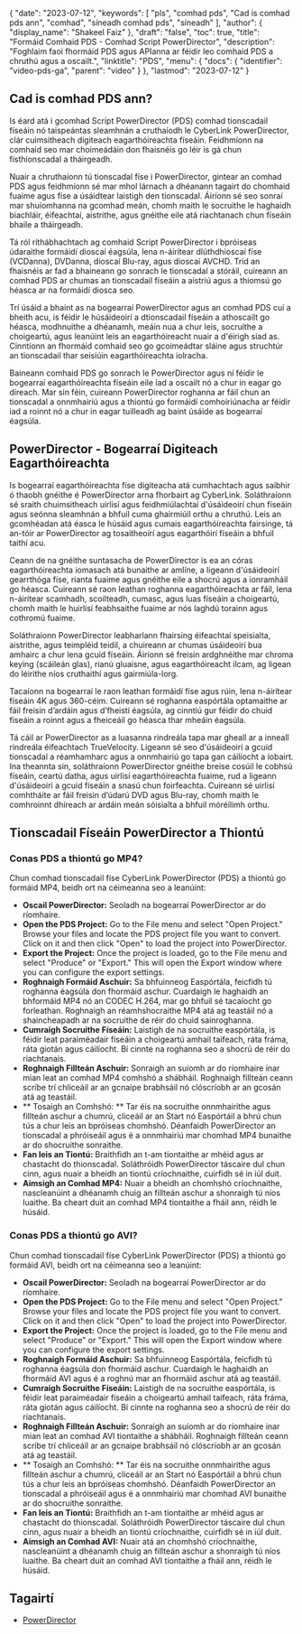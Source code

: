 {
  "date": "2023-07-12",
  "keywords": [
"pls",
"comhad pds",
"Cad is comhad pds ann",
"comhad",
"síneadh comhad pds",
"síneadh"
],
  "author": {
    "display_name": "Shakeel Faiz"
},
  "draft": "false",
  "toc": true,
  "title": "Formáid Comhaid PDS - Comhad Script PowerDirector",
  "description": "Foghlaim faoi fhormáid PDS agus APIanna ar féidir leo comhaid PDS a chruthú agus a oscailt.",
  "linktitle": "PDS",
  "menu": {
    "docs": {
      "identifier": "video-pds-ga",
      "parent": "video"
}
},
  "lastmod": "2023-07-12"
}

## Cad is comhad PDS ann?

Is éard atá i gcomhad Script PowerDirector (PDS) comhad tionscadail físeáin nó taispeántas sleamhnán a cruthaíodh le CyberLink PowerDirector, clár cuimsitheach digiteach eagarthóireachta físeáin. Feidhmíonn na comhaid seo mar choimeádáin don fhaisnéis go léir is gá chun físthionscadal a tháirgeadh.

Nuair a chruthaíonn tú tionscadal físe i PowerDirector, gintear an comhad PDS agus feidhmíonn sé mar mhol lárnach a dhéanann tagairt do chomhaid fuaime agus físe a úsáidtear laistigh den tionscadal. Áiríonn sé seo sonraí mar shuíomhanna na gcomhad meán, chomh maith le socruithe le haghaidh biachláir, éifeachtaí, aistrithe, agus gnéithe eile atá riachtanach chun físeáin bhaile a tháirgeadh.

Tá ról ríthábhachtach ag comhaid Script PowerDirector i bpróiseas údaraithe formáidí dioscaí éagsúla, lena n-áirítear dlúthdhioscaí físe (VCDanna), DVDanna, dioscaí Blu-ray, agus dioscaí AVCHD. Tríd an fhaisnéis ar fad a bhaineann go sonrach le tionscadal a stóráil, cuireann an comhad PDS ar chumas an tionscadail físeáin a aistriú agus a thiomsú go héasca ar na formáidí diosca seo.

Trí úsáid a bhaint as na bogearraí PowerDirector agus an comhad PDS cuí a bheith acu, is féidir le húsáideoirí a dtionscadail físeáin a athoscailt go héasca, modhnuithe a dhéanamh, meáin nua a chur leis, socruithe a choigeartú, agus leanúint leis an eagarthóireacht nuair a d'éirigh siad as. Cinntíonn an fhormáid comhaid seo go gcoimeádtar sláine agus struchtúr an tionscadail thar seisiúin eagarthóireachta iolracha.

Baineann comhaid PDS go sonrach le PowerDirector agus ní féidir le bogearraí eagarthóireachta físeáin eile iad a oscailt nó a chur in eagar go díreach. Mar sin féin, cuireann PowerDirector roghanna ar fáil chun an tionscadal a onnmhairiú agus a thiontú go formáidí comhoiriúnacha ar féidir iad a roinnt nó a chur in eagar tuilleadh ag baint úsáide as bogearraí éagsúla.

## PowerDirector - Bogearraí Digiteach Eagarthóireachta

Is bogearraí eagarthóireachta físe digiteacha atá cumhachtach agus saibhir ó thaobh gnéithe é PowerDirector arna fhorbairt ag CyberLink. Soláthraíonn sé sraith chuimsitheach uirlisí agus feidhmiúlachtaí d'úsáideoirí chun físeáin agus seónna sleamhnán a bhfuil cuma ghairmiúil orthu a chruthú. Leis an gcomhéadan atá éasca le húsáid agus cumais eagarthóireachta fairsinge, tá an-tóir ar PowerDirector ag tosaitheoirí agus eagarthóirí físeáin a bhfuil taithí acu.

Ceann de na gnéithe suntasacha de PowerDirector is ea an córas eagarthóireachta iomasach atá bunaithe ar amlíne, a ligeann d'úsáideoirí gearrthóga físe, rianta fuaime agus gnéithe eile a shocrú agus a ionramháil go héasca. Cuireann sé raon leathan roghanna eagarthóireachta ar fáil, lena n-áirítear scamhadh, scoilteadh, cumasc, agus luas físeáin a choigeartú, chomh maith le huirlisí feabhsaithe fuaime ar nós laghdú torainn agus cothromú fuaime.

Soláthraíonn PowerDirector leabharlann fhairsing éifeachtaí speisialta, aistrithe, agus teimpléid teidil, a chuireann ar chumas úsáideoirí bua amhairc a chur lena gcuid físeáin. Áiríonn sé freisin ardghnéithe mar chroma keying (scáileán glas), rianú gluaisne, agus eagarthóireacht ilcam, ag ligean do léirithe níos cruthaithí agus gairmiúla-lorg.

Tacaíonn na bogearraí le raon leathan formáidí físe agus rúin, lena n-áirítear físeáin 4K agus 360-céim. Cuireann sé roghanna easpórtála optamaithe ar fáil freisin d’ardáin agus d’fheistí éagsúla, ag cinntiú gur féidir do chuid físeáin a roinnt agus a fheiceáil go héasca thar mheáin éagsúla.

Tá cáil ar PowerDirector as a luasanna rindreála tapa mar gheall ar a inneall rindreála éifeachtach TrueVelocity. Ligeann sé seo d'úsáideoirí a gcuid tionscadal a réamhamharc agus a onnmhairiú go tapa gan cáilíocht a íobairt. Ina theannta sin, soláthraíonn PowerDirector gnéithe breise cosúil le cobhsú físeáin, ceartú datha, agus uirlisí eagarthóireachta fuaime, rud a ligeann d'úsáideoirí a gcuid físeáin a snasú chun foirfeachta. Cuireann sé uirlisí comhtháite ar fáil freisin d’údarú DVD agus Blu-ray, chomh maith le comhroinnt dhíreach ar ardáin meán sóisialta a bhfuil móréilimh orthu.

## Tionscadail Físeáin PowerDirector a Thiontú

### Conas PDS a thiontú go MP4?

Chun comhad tionscadail físe CyberLink PowerDirector (PDS) a thiontú go formáid MP4, beidh ort na céimeanna seo a leanúint:

- **Oscail PowerDirector:** Seoladh na bogearraí PowerDirector ar do ríomhaire.
- **Open the PDS Project:** Go to the File menu and select "Open Project." Browse your files and locate the PDS project file you want to convert. Click on it and then click "Open" to load the project into PowerDirector.
- **Export the Project:** Once the project is loaded, go to the File menu and select "Produce" or "Export." This will open the Export window where you can configure the export settings.
- **Roghnaigh Formáid Aschuir:** Sa bhfuinneog Easpórtála, feicfidh tú roghanna éagsúla don fhormáid aschur. Cuardaigh le haghaidh an bhformáid MP4 nó an CODEC H.264, mar go bhfuil sé tacaíocht go forleathan. Roghnaigh an réamhshocraithe MP4 atá ag teastáil nó a shaincheapadh ar na socruithe de réir do chuid sainroghanna.
- **Cumraigh Socruithe Físeáin:** Laistigh de na socruithe easpórtála, is féidir leat paraiméadair físeáin a choigeartú amhail taifeach, ráta fráma, ráta giotán agus cáilíocht. Bí cinnte na roghanna seo a shocrú de réir do riachtanais.
- **Roghnaigh Fillteán Aschuir:** Sonraigh an suíomh ar do ríomhaire inar mian leat an comhad MP4 comhshó a shábháil. Roghnaigh fillteán ceann scríbe trí chliceáil ar an gcnaipe brabhsáil nó clóscríobh ar an gcosán atá ag teastáil.
- ** Tosaigh an Comhshó: ** Tar éis na socruithe onnmhairithe agus fillteán aschur a chumrú, cliceáil ar an Start nó Easpórtáil a bhrú chun tús a chur leis an bpróiseas chomhshó. Déanfaidh PowerDirector an tionscadal a phróiseáil agus é a onnmhairiú mar chomhad MP4 bunaithe ar do shocruithe sonraithe.
- **Fan leis an Tiontú:** Braithfidh an t-am tiontaithe ar mhéid agus ar chastacht do thionscadal. Soláthróidh PowerDirector táscaire dul chun cinn, agus nuair a bheidh an tiontú críochnaithe, cuirfidh sé in iúl duit.
- **Aimsigh an Comhad MP4:** Nuair a bheidh an chomhshó críochnaithe, nascleanúint a dhéanamh chuig an fillteán aschur a shonraigh tú níos luaithe. Ba cheart duit an comhad MP4 tiontaithe a fháil ann, réidh le húsáid.

### Conas PDS a thiontú go AVI?

Chun comhad tionscadail físe CyberLink PowerDirector (PDS) a thiontú go formáid AVI, beidh ort na céimeanna seo a leanúint:

- **Oscail PowerDirector:** Seoladh na bogearraí PowerDirector ar do ríomhaire.
- **Open the PDS Project:** Go to the File menu and select "Open Project." Browse your files and locate the PDS project file you want to convert. Click on it and then click "Open" to load the project into PowerDirector.
- **Export the Project:** Once the project is loaded, go to the File menu and select "Produce" or "Export." This will open the Export window where you can configure the export settings.
- **Roghnaigh Formáid Aschuir:** Sa bhfuinneog Easpórtála, feicfidh tú roghanna éagsúla don fhormáid aschur. Cuardaigh le haghaidh an fhormáid AVI agus é a roghnú mar an fhormáid aschur atá ag teastáil.
- **Cumraigh Socruithe Físeáin:** Laistigh de na socruithe easpórtála, is féidir leat paraiméadair físeáin a choigeartú amhail taifeach, ráta fráma, ráta giotán agus cáilíocht. Bí cinnte na roghanna seo a shocrú de réir do riachtanais.
- **Roghnaigh Fillteán Aschuir:** Sonraigh an suíomh ar do ríomhaire inar mian leat an comhad AVI tiontaithe a shábháil. Roghnaigh fillteán ceann scríbe trí chliceáil ar an gcnaipe brabhsáil nó clóscríobh ar an gcosán atá ag teastáil.
- ** Tosaigh an Comhshó: ** Tar éis na socruithe onnmhairithe agus fillteán aschur a chumrú, cliceáil ar an Start nó Easpórtáil a bhrú chun tús a chur leis an bpróiseas chomhshó. Déanfaidh PowerDirector an tionscadal a phróiseáil agus é a onnmhairiú mar chomhad AVI bunaithe ar do shocruithe sonraithe.
- **Fan leis an Tiontú:** Braithfidh an t-am tiontaithe ar mhéid agus ar chastacht do thionscadal. Soláthróidh PowerDirector táscaire dul chun cinn, agus nuair a bheidh an tiontú críochnaithe, cuirfidh sé in iúl duit.
- **Aimsigh an Comhad AVI:** Nuair atá an chomhshó críochnaithe, nascleanúint a dhéanamh chuig an fillteán aschur a shonraigh tú níos luaithe. Ba cheart duit an comhad AVI tiontaithe a fháil ann, réidh le húsáid.
  
## Tagairtí
* [PowerDirector](https://en.wikipedia.org/wiki/PowerDirector)



